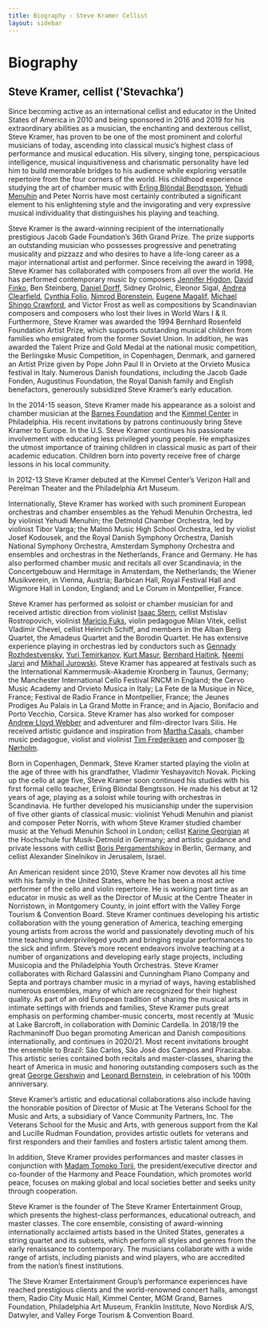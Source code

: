 ```yaml
---
title: Biography ‹ Steve Kramer Cellist
layout: sidebar
---
```


# Biography
## Steve Kramer, cellist ('Stevachka’)




  


Since becoming active as an international cellist and educator in the United States of America in 2010 and being sponsored in 2016 and 2019 for his extraordinary abilities as a musician, the enchanting and dexterous cellist, Steve Kramer, has proven to be one of the most prominent and colorful musicians of today, ascending into classical music’s highest class of performance and musical education. His silvery, singing tone, perspicacious intelligence, musical inquisitiveness and charismatic personality have led him to build memorable bridges to his audience while exploring versatile repertoire from the four corners of the world. His childhood experience studying the art of chamber music with [Erling Blöndal Bengtsson](http://www.erlingbb.com), [Yehudi Menuhin](https://www.menuhin.org) and Peter Norris have most certainly contributed a significant element to his enlightening style and the invigorating and very expressive musical individuality that distinguishes his playing and teaching.

Steve Kramer is the award-winning recipient of the internationally prestigious Jacob Gade Foundation’s 36th Grand Prize. The prize supports an outstanding musician who possesses progressive and penetrating musicality and pizzazz and who desires to have a life-long career as a major international artist and performer. Since receiving the award in 1998, Steve Kramer has collaborated with composers from all over the world. He has performed contemporary music by composers [Jennifer Higdon](http://jenniferhigdon.com), [David Finko](https://www.davidfinko.org), Ben Steinberg, [Daniel Dorff](https://danieldorff.com), Sidney Grolnic, Eleonor Sigal, [Andrea Clearfield](http://www.andreaclearfield.com), [Cynthia Folio](https://www.cynthiafolio.com/#home-section), [Nimrod Borenstein](http://borensteinarts.com/Nimrod_Borenstein_Biography.php), [Eugene Magalif](http://www.eugenemagalif.com), [Michael Shingo Crawford](www.michaelshingocrawford.com), and Victor Frost as well as compositions by Scandinavian composers and composers who lost their lives in World Wars I & II. Furthermore, Steve Kramer was awarded the 1994 Bernhard Rosenfeld Foundation Artist Prize, which supports outstanding musical children from families who emigrated from the former Soviet Union. In addition, he was awarded the Talent Prize and Gold Medal at the national music competition, the Berlingske Music Competition, in Copenhagen, Denmark, and garnered an Artist Prize given by Pope John Paul II in Orvieto at the Orvieto Musica festival in Italy. Numerous Danish foundations, including the Jacob Gade Fonden, Augustinus Foundation, the Royal Danish family and English benefactors, generously subsidized Steve Kramer’s early education.

In the 2014-15 season, Steve Kramer made his appearance as a soloist and chamber musician at the [Barnes Foundation](https://www.barnesfoundation.org) and the [Kimmel Center](www.kimmelcenter.org) in Philadelphia. His recent invitations by patrons continuously bring Steve Kramer to Europe. In the U.S. Steve Kramer continues his passionate involvement with educating less privileged young people. He emphasizes the utmost importance of training children in classical music as part of their academic education. Children born into poverty receive free of charge lessons in his local community.

In 2012-13 Steve Kramer debuted at the Kimmel Center’s Verizon Hall and Perelman Theater and the Philadelphia Art Museum.

Internationally, Steve Kramer has worked with such prominent European orchestras and chamber ensembles as the Yehudi Menuhin Orchestra, led by violinist Yehudi Menuhin; the Detmold Chamber Orchestra, led by violinist Tibor Varga; the Malmö Music High School Orchestra, led by violist Josef Kodousek, and the Royal Danish Symphony Orchestra, Danish National Symphony Orchestra, Amsterdam Symphony Orchestra and ensembles and orchestras in the Netherlands, France and Germany. He has also performed chamber music and recitals all over Scandinavia; in the Concertgebouw and Hermitage in Amsterdam, the Netherlands; the Wiener Musikverein, in Vienna, Austria; Barbican Hall, Royal Festival Hall and Wigmore Hall in London, England; and Le Corum in Montpellier, France.

Steve Kramer has performed as soloist or chamber musician for and received artistic direction from violinist [Isaac Stern](https://isaacsternlegacy.org), cellist Mstislav Rostropovich, violinist [Maricio Fuks](mauriciofuks.com
), violin pedagogue Milan Vitek, cellist Vladimir Chevel, cellist Heinrich Schiff, and members in the Alban Berg Quartet, the Amadeus Quartet and the Borodin Quartet. He has extensive experience playing in orchestras led by conductors such as [Gennady Rozhdestvensky](https://cso.org/about/performers/conductors/gennady-rozhdestvensky/), [Yuri Temirkanov](https://imgartists.com/roster/yuri-temirkanov/), [Kurt Masur](https://nyphil.org/about-us/artists/kurt-masur-1), [Bernhard Haitink](https://cso.org/about/performers/conductors/bernard-haitink/), [Neemi Jarvi](https://cso.org/about/performers/conductors/neeme-jarvi/) and [Mikhail Jurowski](https://imgartists.com/roster/michail-jurowski/). Steve Kramer has appeared at festivals such as the International Kammermusik-Akademie Kronberg in Taunus, Germany; the Manchester International Cello Festival RNCM in England; the Cervo Music Academy and Orvieto Musica in Italy; La Fete de la Musique in Nice, France; Festival de Radio France in Montpellier, France; the Jeunes Prodiges Au Palais in La Grand Motte in France; and in Ajacio, Bonifacio and Porto Vecchio, Corsica. Steve Kramer has also worked for composer [Andrew Lloyd Webber](www.andrewlloydwebber.com) and adventurer and film-director Ivars Silis. He received artistic guidance and inspiration from [Martha Casals](https://en.wikipedia.org/wiki/Marta_Casals_Istomin), chamber music pedagogue, violist and violinist [Tim Frederiksen](https://english.dkdm.dk/Staff/Tim-Frederiksen) and composer [Ib Nørholm](https://en.wikipedia.org/wiki/Ib_Nørholm).

Born in Copenhagen, Denmark, Steve Kramer started playing the violin at the age of three with his grandfather, Vladimir Yeshayavitch Novak. Picking up the cello at age five, Steve Kramer soon continued his studies with his first formal cello teacher, Erling Blöndal Bengtsson. He made his debut at 12 years of age, playing as a soloist while touring with orchestras in Scandinavia. He further developed his musicianship under the supervision of five other giants of classical music: violinist Yehudi Menuhin and pianist and composer Peter Norris, with whom Steve Kramer studied chamber music at the Yehudi Menuhin School in London; cellist [Karine Georgian](www.karinegeorgian.com) at the Hochschule fur Musik-Detmold in Germany; and artistic guidance and private lessons with cellist [Boris Pergamentshikov](https://en.wikipedia.org/wiki/Boris_Pergamenschikow) in Berlin, Germany, and cellist Alexander Sinelnikov in Jerusalem, Israel.

An American resident since 2010, Steve Kramer now devotes all his time with his family in the United States, where he has been a most active performer of the cello and violin repertoire. He is working part time as an educator in music as well as the Director of Music at the Centre Theater in Norristown, in Montgomery County, in joint effort with the Valley Forge Tourism & Convention Board. Steve Kramer continues developing his artistic collaboration with the young generation of America, teaching emerging young artists from across the world and passionately devoting much of his time teaching underprivileged youth and bringing regular performances to the sick and infirm. Steve’s more recent endeavors involve teaching at a number of organizations and developing early stage projects, including Musicopia and the Philadelphia Youth Orchestras. Steve Kramer collaborates with Richard Galassini and Cunningham Piano Company and Septa and portrays chamber music in a myriad of ways, having established numerous ensembles, many of which are recognized for their highest quality. As part of an old European tradition of sharing the musical arts in intimate settings with friends and families, Steve Kramer puts great emphasis on performing chamber-music concerts, most recently at ‘Music at Lake Barcroft, in collaboration with Dominic Cardella. In 2018/19 the Rachmaninoff Duo began promoting American and Danish compositions internationally, and continues in 2020/21. Most recent invitations brought the ensemble to Brazil: São Carlos, São José dos Campos and Piracicaba. This artistic series contained both recitals and master-classes, sharing the heart of America in music and honoring outstanding composers such as the great [George Gershwin](gershwin.com) and [Leonard Bernstein](www.leonardbernstein.com), in celebration of his 100th anniversary.

Steve Kramer’s artistic and educational collaborations also include having the honorable position of Director of Music at The Veterans School for the Music and Arts, a subsidiary of Vance Community Partners, Inc. The Veterans School for the Music and Arts, with generous support from the Kal and Lucille Rudman Foundation, provides artistic outlets for veterans and first responders and their families and fosters artistic talent among them.

In addition, Steve Kramer provides performances and master classes in conjunction with [Madam Tomoko Torii](https://www.harmonyforpeace.org/president), the president/executive director and co-founder of the Harmony and Peace Foundation, which promotes world peace, focuses on making global and local societies better and seeks unity through cooperation.

Steve Kramer is the founder of The Steve Kramer Entertainment Group, which presents the highest-class performances, educational outreach, and master classes. The core ensemble, consisting of award-winning internationally acclaimed artists based in the United States, generates a string quartet and its subsets, which perform all styles and genres from the early renaissance to contemporary. The musicians collaborate with a wide range of artists, including pianists and wind players, who are accredited from the nation’s finest institutions.

The Steve Kramer Entertainment Group’s performance experiences have reached prestigious clients and the world-renowned concert halls, amongst them, Radio City Music Hall, Kimmel Center, MGM Grand, Barnes Foundation, Philadelphia Art Museum, Franklin Institute, Novo Nordisk A/S, Datwyler, and Valley Forge Tourism & Convention Board.

